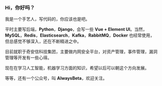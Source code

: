 
### Hi，你好吗？

我是一个手艺人，写代码的，你应该也是吧。

平时主要写后端，**Python**，**Django**，会写一些 **Vue + Element UI**。当然，**MySQL**，**Redis**，**Elasticsearch**，**Kafka**，**RabbitMQ**，**Docker** 也经常使用，但总感觉不够深入，还在不断精进之中。

目前就职于奇安信科技集团，主要做内网安全平台，对资产管理，事件管理，漏洞管理等开发有一些心得。

现在在学习人工智能，机器学习方面的知识，希望以后可以朝这个方向发展。

等等，还有一个公众号，叫 **AlwaysBeta**，欢迎关注。
